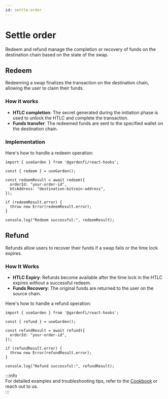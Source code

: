 ```yaml
---
id: settle-order
---
```


# Settle order

Redeem and refund manage the completion or recovery of funds on the destination chain based on the state of the swap.  

## Redeem

Redeeming a swap finalizes the transaction on the destination chain, allowing the user to claim their funds.  

### How it works  

- **HTLC completion**: The secret generated during the initiation phase is used to unlock the HTLC and complete the transaction.  
- **Funds transfer**: The redeemed funds are sent to the specified wallet on the destination chain.  

### Implementation  

Here's how to handle a redeem operation:  

```tsx
import { useGarden } from '@gardenfi/react-hooks';

const { redeem } = useGarden();

const redeemResult = await redeem({
  orderId: "your-order-id",
  btcAddress: "destination-bitcoin-address",
});

if (redeemResult.error) {
  throw new Error(redeemResult.error);
}

console.log("Redeem successful:", redeemResult);
```

## Refund

Refunds allow users to recover their funds if a swap fails or the time lock expires.  

### How It Works  

- **HTLC Expiry**: Refunds become available after the time lock in the HTLC expires without a successful redeem.  
- **Funds Recovery**: The original funds are returned to the user on the source chain.  

Here's how to handle a refund operation:  

```tsx
import { useGarden } from '@gardenfi/react-hooks';

const { refund } = useGarden();

const refundResult = await refund({
  orderId: "your-order-id",
});

if (refundResult.error) {
  throw new Error(refundResult.error);
}

console.log("Refund successful:", refundResult);
```

:::info  
For detailed examples and troubleshooting tips, refer to the [Cookbook](../cookbook/Cookbook.md) or reach out to us.  
:::
